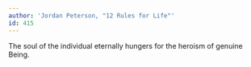 ```yaml
---
author: 'Jordan Peterson, "12 Rules for Life"'
id: 415
---
```


The soul of the individual eternally hungers for the heroism of genuine Being.
